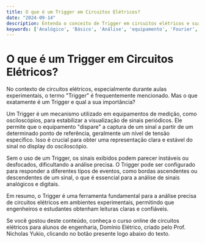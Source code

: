 ```yaml
---
title: O que é um Trigger em Circuitos Elétricos?
date: "2024-09-14"
description: Entenda o conceito de Trigger em circuitos elétricos e sua importância em análises experimentais.
keywords: ['Analógico', 'Básico', 'Análise', 'equipamento', 'Fourier', 'Trigger', 'R/2R']
---
```


# O que é um Trigger em Circuitos Elétricos?

No contexto de circuitos elétricos, especialmente durante aulas experimentais, o termo "Trigger" é frequentemente mencionado. Mas o que exatamente é um Trigger e qual a sua importância?

Um Trigger é um mecanismo utilizado em equipamentos de medição, como osciloscópios, para estabilizar a visualização de sinais periódicos. Ele permite que o equipamento "dispare" a captura de um sinal a partir de um determinado ponto de referência, geralmente um nível de tensão específico. Isso é crucial para obter uma representação clara e estável do sinal no display do osciloscópio.

Sem o uso de um Trigger, os sinais exibidos podem parecer instáveis ou desfocados, dificultando a análise precisa. O Trigger pode ser configurado para responder a diferentes tipos de eventos, como bordas ascendentes ou descendentes de um sinal, o que é essencial para a análise de sinais analógicos e digitais.

Em resumo, o Trigger é uma ferramenta fundamental para a análise precisa de circuitos elétricos em ambientes experimentais, permitindo que engenheiros e estudantes obtenham leituras claras e confiáveis.

Se você gostou deste conteúdo, conheça o curso online de circuitos elétricos para alunos de engenharia, Domínio Elétrico, criado pelo Prof. Nicholas Yukio, clicando no botão presente logo abaixo do texto.